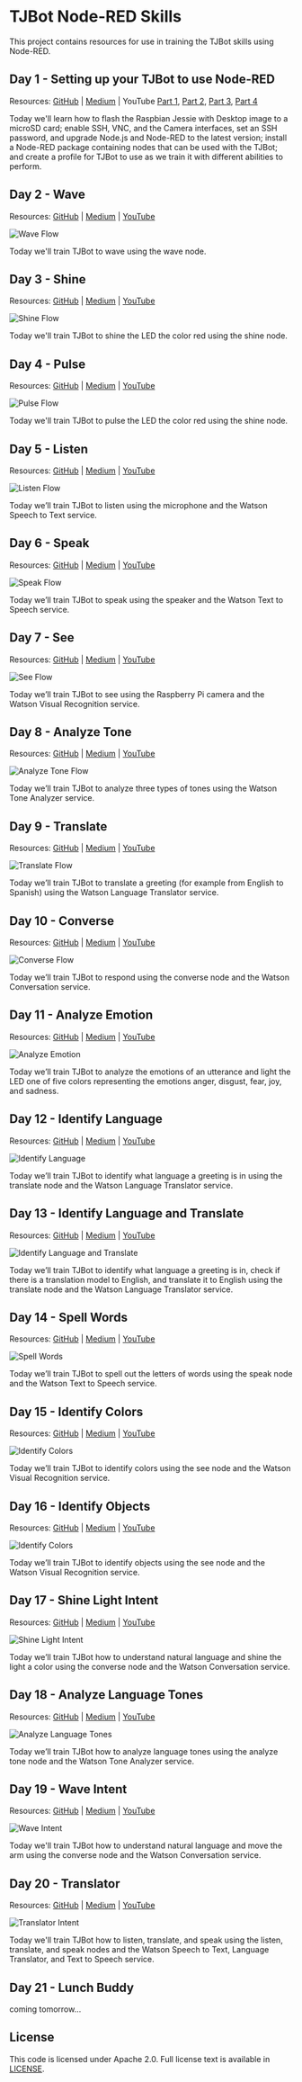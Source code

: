 # TJBot Node-RED Skills

This project contains resources for use in training the TJBot skills using Node-RED.

## Day 1 - Setting up your TJBot to use Node-RED

Resources: [GitHub](1-setup) | [Medium](https://medium.com/@jeancarlbisson/setting-up-your-tjbot-to-use-node-red-df94ff94a114) | YouTube [Part 1](https://www.youtube.com/watch?v=J23LdKeghBg&index=1&list=PLddOPkVMz1dtN3I_4JKava4GBLLXuUevV), [Part 2](https://www.youtube.com/watch?v=xLfpcJYa8eI&index=2&list=PLddOPkVMz1dtN3I_4JKava4GBLLXuUevV), [Part 3](https://www.youtube.com/watch?v=EKmSuDYbzhE&index=3&list=PLddOPkVMz1dtN3I_4JKava4GBLLXuUevV), [Part 4](https://www.youtube.com/watch?v=Je9VJv_sxt8&index=4&list=PLddOPkVMz1dtN3I_4JKava4GBLLXuUevV)

Today we'll learn how to flash the Raspbian Jessie with Desktop image to a microSD card; enable SSH, VNC, and the Camera interfaces, set an SSH password, and upgrade Node.js and Node-RED to the latest version; install a Node-RED package containing nodes that can be used with the TJBot; and create a profile for TJBot to use as we train it with different abilities to perform. 

## Day 2 - Wave

Resources: [GitHub](2-wave) | [Medium](https://medium.com/@jeancarlbisson/train-tjbot-to-wave-in-node-red-62826d269ba5) | [YouTube](https://www.youtube.com/watch?v=uE8pvLttipU&index=5&list=PLddOPkVMz1dtN3I_4JKava4GBLLXuUevV)

![Wave Flow](2-wave/assets/flow.png)

Today we'll train TJBot to wave using the wave node.

## Day 3 - Shine

Resources: [GitHub](3-shine) | [Medium](https://medium.com/@jeancarlbisson/train-tjbot-to-shine-led-in-node-red-918fcc6d844d) | [YouTube](https://www.youtube.com/watch?v=8htZriltJuc&index=6&list=PLddOPkVMz1dtN3I_4JKava4GBLLXuUevV)

![Shine Flow](3-shine/assets/flow.png)

Today we'll train TJBot to shine the LED the color red using the shine node.

## Day 4 - Pulse

Resources: [GitHub](4-pulse) | [Medium](https://medium.com/@jeancarlbisson/train-tjbot-to-pulse-the-led-in-node-red-ca044b2ef63) | [YouTube](https://www.youtube.com/watch?v=AkOWGQjlaXk&index=7&list=PLddOPkVMz1dtN3I_4JKava4GBLLXuUevV)

![Pulse Flow](4-pulse/assets/flow.png)

Today we'll train TJBot to pulse the LED the color red using the shine node.

## Day 5 - Listen

Resources: [GitHub](5-listen) | [Medium](https://medium.com/@jeancarlbisson/train-tjbot-to-listen-in-node-red-ab9500768c52) | [YouTube](https://www.youtube.com/watch?v=AFNUa7y5XeU&index=8&list=PLddOPkVMz1dtN3I_4JKava4GBLLXuUevV)

![Listen Flow](5-listen/assets/flow.png)

Today we’ll train TJBot to listen using the microphone and the Watson Speech to Text service.

## Day 6 - Speak

Resources: [GitHub](6-speak) | [Medium](https://medium.com/@jeancarlbisson/train-tjbot-to-speak-in-node-red-a424d801d5d3) | [YouTube](https://www.youtube.com/watch?v=cOd2FWa4eOw&index=9&list=PLddOPkVMz1dtN3I_4JKava4GBLLXuUevV)

![Speak Flow](6-speak/assets/flow.png)

Today we’ll train TJBot to speak using the speaker and the Watson Text to Speech service.

## Day 7 - See

Resources: [GitHub](7-see) | [Medium](https://medium.com/@jeancarlbisson/train-tjbot-to-see-in-node-red-1821dd0513f6) | [YouTube](https://www.youtube.com/watch?v=8XSo_CaY0rs&index=10&list=PLddOPkVMz1dtN3I_4JKava4GBLLXuUevV)

![See Flow](7-see/assets/flow.png)

Today we’ll train TJBot to see using the Raspberry Pi camera and the Watson Visual Recognition service.

## Day 8 - Analyze Tone

Resources: [GitHub](8-analyze-tone) | [Medium](https://medium.com/@jeancarlbisson/train-tjbot-to-analyze-the-tone-in-node-red-1bd21be75917) | [YouTube](https://www.youtube.com/watch?v=VuopoVT0uCo&index=11&list=PLddOPkVMz1dtN3I_4JKava4GBLLXuUevV)

![Analyze Tone Flow](8-analyze-tone/assets/flow.png)

Today we’ll train TJBot to analyze three types of tones using the Watson Tone Analyzer service.

## Day 9 - Translate

Resources: [GitHub](9-translate) | [Medium](https://medium.com/@jeancarlbisson/train-tjbot-to-translate-in-node-red-dabf272ad9eb) | [YouTube](https://www.youtube.com/watch?v=oIM4dp-mctE&index=12&list=PLddOPkVMz1dtN3I_4JKava4GBLLXuUevV)

![Translate Flow](9-translate/assets/flow.png)

Today we’ll train TJBot to translate a greeting (for example from English to Spanish) using the Watson Language Translator service.

## Day 10 - Converse

Resources: [GitHub](10-converse) | [Medium](https://medium.com/@jeancarlbisson/train-tjbot-to-converse-in-node-red-b46bf765fd4a) | [YouTube](https://www.youtube.com/watch?v=IxQN3CLVt88&index=13&list=PLddOPkVMz1dtN3I_4JKava4GBLLXuUevV)

![Converse Flow](10-converse/assets/flow.png)

Today we’ll train TJBot to respond using the converse node and the Watson Conversation service.

## Day 11 - Analyze Emotion

Resources: [GitHub](11-analyze-emotion) | [Medium](https://medium.com/@jeancarlbisson/train-tjbot-to-analyze-emotion-in-node-red-47a8e78b2cb2) | [YouTube](https://www.youtube.com/watch?v=ggED7bpr2dg&index=14&list=PLddOPkVMz1dtN3I_4JKava4GBLLXuUevV)

![Analyze Emotion](11-analyze-emotion/assets/flow.png)

Today we’ll train TJBot to analyze the emotions of an utterance and light the LED one of five colors representing the emotions anger, disgust, fear, joy, and sadness.

## Day 12 - Identify Language

Resources: [GitHub](12-identify-language) | [Medium](https://medium.com/@jeancarlbisson/train-tjbot-to-identify-language-in-node-red-34dee98da592) | [YouTube](https://www.youtube.com/watch?v=RNiLn9WV3a0&index=15&list=PLddOPkVMz1dtN3I_4JKava4GBLLXuUevV)

![Identify Language](12-identify-language/assets/flow.png)

Today we’ll train TJBot to identify what language a greeting is in using the translate node and the Watson Language Translator service.

## Day 13 - Identify Language and Translate

Resources: [GitHub](13-identify-language-and-translate) | [Medium](https://medium.com/@jeancarlbisson/train-tjbot-to-identify-and-translate-greetings-in-node-red-9395b5195fe5) | [YouTube](https://www.youtube.com/watch?v=LPpXVrFXbAY&list=PLddOPkVMz1dtN3I_4JKava4GBLLXuUevV&index=16)

![Identify Language and Translate](13-identify-language-and-translate/assets/flow.png)

Today we’ll train TJBot to identify what language a greeting is in, check if there is a translation model to English, and translate it to English using the translate node and the Watson Language Translator service.

## Day 14 - Spell Words

Resources: [GitHub](14-spell-words) | [Medium](https://medium.com/@jeancarlbisson/train-tjbot-to-spell-words-in-node-red-9f0a9cc11a90) | [YouTube](https://www.youtube.com/watch?v=lBi5O925PNs&list=PLddOPkVMz1dtN3I_4JKava4GBLLXuUevV&index=17)

![Spell Words](14-spell-words/assets/flow.png)

Today we’ll train TJBot to spell out the letters of words using the speak node and the Watson Text to Speech service.

## Day 15 - Identify Colors

Resources: [GitHub](15-identify-colors) | [Medium](https://medium.com/@jeancarlbisson/train-tjbot-to-identify-colors-in-node-red-f99d069e04cf) | [YouTube](https://www.youtube.com/watch?v=utIkn_Qkc_Y&list=PLddOPkVMz1dtN3I_4JKava4GBLLXuUevV&index=18)

![Identify Colors](15-identify-colors/assets/flow.png)

Today we’ll train TJBot to identify colors using the see node and the Watson Visual Recognition service.

## Day 16 - Identify Objects

Resources: [GitHub](16-identify-objects) | [Medium](https://medium.com/@jeancarlbisson/train-tjbot-to-identify-objects-in-node-red-ab7420141e5f) | [YouTube](https://www.youtube.com/watch?v=AJGhEET2Qzc&index=19&list=PLddOPkVMz1dtN3I_4JKava4GBLLXuUevV)

![Identify Colors](16-identify-objects/assets/flow.png)

Today we’ll train TJBot to identify objects using the see node and the Watson Visual Recognition service.

## Day 17 - Shine Light Intent

Resources: [GitHub](17-shine-light-intent) | [Medium](https://medium.com/@jeancarlbisson/train-tjbot-to-shine-with-an-intent-in-node-red-90c9991e874c) | [YouTube](https://www.youtube.com/watch?v=yG-4wXAdc0A&list=PLddOPkVMz1dtN3I_4JKava4GBLLXuUevV&index=20)

![Shine Light Intent](17-shine-light-intent/assets/flow.png)

Today we’ll train TJBot how to understand natural language and shine the light a color using the converse node and the Watson Conversation service.

## Day 18 - Analyze Language Tones

Resources: [GitHub](18-analyze-language) | [Medium](https://medium.com/@jeancarlbisson/train-tjbot-to-analyze-language-tones-in-node-red-2d4db3bee59b) | [YouTube](https://www.youtube.com/watch?v=YNfDAbj_Ubk&list=PLddOPkVMz1dtN3I_4JKava4GBLLXuUevV&index=21)

![Analyze Language Tones](18-analyze-language/assets/flow.png)

Today we’ll train TJBot how to analyze language tones using the analyze tone node and the Watson Tone Analyzer service.


## Day 19 - Wave Intent

Resources: [GitHub](19-wave-intent) | [Medium](https://medium.com/@jeancarlbisson/train-tjbot-to-wave-with-an-intent-in-node-red-dc134b9309b3) | [YouTube](https://www.youtube.com/watch?v=IVWxhUoutWk&list=PLddOPkVMz1dtN3I_4JKava4GBLLXuUevV&index=22)

![Wave Intent](19-wave-intent/assets/flow.png)

Today we'll train TJBot how to understand natural language and move the arm using the converse node and the Watson Conversation service.


## Day 20 - Translator

Resources: [GitHub](20-translator) | [Medium](https://medium.com/@jeancarlbisson/train-tjbot-to-be-a-translator-in-node-red-324c4056d5cb) | [YouTube](https://www.youtube.com/watch?v=4RjcFw9imv4&list=PLddOPkVMz1dtN3I_4JKava4GBLLXuUevV&index=23)

![Translator Intent](20-translator/assets/flow.png)

Today we'll train TJBot how to listen, translate, and speak using the listen, translate, and speak nodes and the Watson Speech to Text, Language Translator, and Text to Speech service.

## Day 21 - Lunch Buddy

coming tomorrow...

## License

This code is licensed under Apache 2.0. Full license text is available in [LICENSE](LICENSE).
